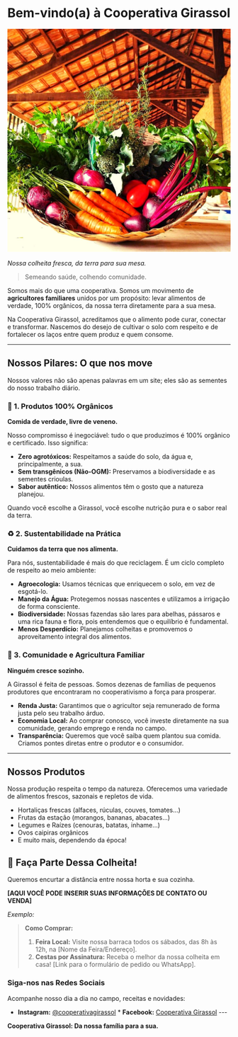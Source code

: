 # Bem-vindo(a) à Cooperativa Girassol

![Foto de uma cesta de produtos orgânicos da Cooperativa Girassol](image.png)


*Nossa colheita fresca, da terra para sua mesa.*

> Semeando saúde, colhendo comunidade.

Somos mais do que uma cooperativa. Somos um movimento de **agricultores familiares** unidos por um propósito: levar alimentos de verdade, 100% orgânicos, da nossa terra diretamente para a sua mesa.

Na Cooperativa Girassol, acreditamos que o alimento pode curar, conectar e transformar. Nascemos do desejo de cultivar o solo com respeito e de fortalecer os laços entre quem produz e quem consome.

---

## Nossos Pilares: O que nos move

Nossos valores não são apenas palavras em um site; eles são as sementes do nosso trabalho diário.

### 🌻 1. Produtos 100% Orgânicos

**Comida de verdade, livre de veneno.**

Nosso compromisso é inegociável: tudo o que produzimos é 100% orgânico e certificado. Isso significa:

* **Zero agrotóxicos:** Respeitamos a saúde do solo, da água e, principalmente, a sua.
* **Sem transgênicos (Não-OGM):** Preservamos a biodiversidade e as sementes crioulas.
* **Sabor autêntico:** Nossos alimentos têm o gosto que a natureza planejou.

Quando você escolhe a Girassol, você escolhe nutrição pura e o sabor real da terra.

### ♻️ 2. Sustentabilidade na Prática

**Cuidamos da terra que nos alimenta.**

Para nós, sustentabilidade é mais do que reciclagem. É um ciclo completo de respeito ao meio ambiente:

* **Agroecologia:** Usamos técnicas que enriquecem o solo, em vez de esgotá-lo.
* **Manejo da Água:** Protegemos nossas nascentes e utilizamos a irrigação de forma consciente.
* **Biodiversidade:** Nossas fazendas são lares para abelhas, pássaros e uma rica fauna e flora, pois entendemos que o equilíbrio é fundamental.
* **Menos Desperdício:** Planejamos colheitas e promovemos o aproveitamento integral dos alimentos.

### 🤝 3. Comunidade e Agricultura Familiar

**Ninguém cresce sozinho.**

A Girassol é feita de pessoas. Somos dezenas de famílias de pequenos produtores que encontraram no cooperativismo a força para prosperar.

* **Renda Justa:** Garantimos que o agricultor seja remunerado de forma justa pelo seu trabalho árduo.
* **Economia Local:** Ao comprar conosco, você investe diretamente na sua comunidade, gerando emprego e renda no campo.
* **Transparência:** Queremos que você saiba quem plantou sua comida. Criamos pontes diretas entre o produtor e o consumidor.

---

## Nossos Produtos

Nossa produção respeita o tempo da natureza. Oferecemos uma variedade de alimentos frescos, sazonais e repletos de vida.

* Hortaliças frescas (alfaces, rúculas, couves, tomates...)
* Frutas da estação (morangos, bananas, abacates...)
* Legumes e Raízes (cenouras, batatas, inhame...)
* Ovos caipiras orgânicos
* E muito mais, dependendo da época!

## 🛒 Faça Parte Dessa Colheita!

Queremos encurtar a distância entre nossa horta e sua cozinha.

**[AQUI VOCÊ PODE INSERIR SUAS INFORMAÇÕES DE CONTATO OU VENDA]**

*Exemplo:*

> **Como Comprar:**
>
> 1.  **Feira Local:** Visite nossa barraca todos os sábados, das 8h às 12h, na [Nome da Feira/Endereço].
> 2.  **Cestas por Assinatura:** Receba o melhor da nossa colheita em casa! [Link para o formulário de pedido ou WhatsApp].

### Siga-nos nas Redes Sociais

Acompanhe nosso dia a dia no campo, receitas e novidades:

* **Instagram:** [@cooperativagirassol](https://www.instagram.com/cooperativagirassol) * **Facebook:** [Cooperativa Girassol](https://www.facebook.com/cooperativagirassol) ---

**Cooperativa Girassol: Da nossa família para a sua.**
